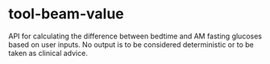 # tool-beam-value
API for calculating the difference between bedtime and AM fasting glucoses based on user inputs. No output is to be considered deterministic or to be taken as clinical advice.
